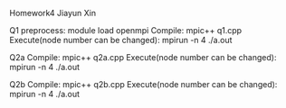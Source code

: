 Homework4
Jiayun Xin

Q1
preprocess: module load openmpi
Compile: mpic++ q1.cpp
Execute(node number can be changed): mpirun -n 4 ./a.out

Q2a
Compile: mpic++ q2a.cpp
Execute(node number can be changed): mpirun -n 4 ./a.out

Q2b
Compile: mpic++ q2b.cpp
Execute(node number can be changed): mpirun -n 4 ./a.out
